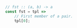 ```javascript
// fst :: (a, b) -> a
const fst = tpl =>
    // First member of a pair.
    tpl[0];
```